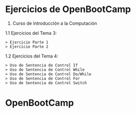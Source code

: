 # Ejercicios de OpenBootCamp

1.  Curso de Introducción a la Computación

1.1 Ejercicios del Tema 3:

    > Ejercicio Parte 1
    > Ejercicio Parte 2

1.2 Ejercicios del Tema 4:

    > Uso de Sentencia de Control If
    > Uso de Sentencia de Control While
    > Uso de Sentencia de Control Do/While
    > Uso de Sentencia de Control For
    > Uso de Sentencia de Control Switch
# OpenBootCamp
